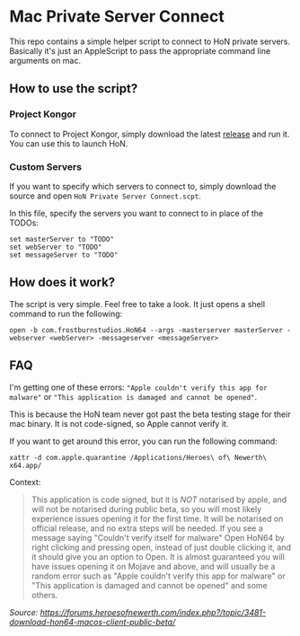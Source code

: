 # Mac Private Server Connect

This repo contains a simple helper script to connect to HoN private servers. Basically it's just an AppleScript to pass the appropriate command
line arguments on mac.

## How to use the script?

### Project Kongor

To connect to Project Kongor, simply download the latest [release](https://github.com/HoN-Revival/Mac-Private-Server-Connect/releases/)
and run it. You can use this to launch HoN.

### Custom Servers

If you want to specify which servers to connect to, simply download the source and open `HoN Private Server Connect.scpt`.

In this file, specify the servers you want to connect to in place of the TODOs:

```
set masterServer to "TODO"
set webServer to "TODO"
set messageServer to "TODO"
```

## How does it work?

The script is very simple. Feel free to take a look. It just opens a shell command to run the following:

```
open -b com.frostburnstudios.HoN64 --args -masterserver masterServer -webserver <webServer> -messageserver <messageServer>
```

## FAQ

I'm getting one of these errors: `"Apple couldn't verify this app for malware"` or `"This application is damaged and cannot be opened"`.

This is because the HoN team never got past the beta testing stage for their mac binary. It is not code-signed, so Apple cannot verify it.

If you want to get around this error, you can run the following command:

```
xattr -d com.apple.quarantine /Applications/Heroes\ of\ Newerth\ x64.app/
```

Context:

> This application is code signed, but it is *NOT* notarised by apple, and will not be notarised during public beta, so you will most likely experience issues opening it for the first time.
>  It will be notarised on official release, and no extra steps will be needed.
>  If you see a message saying "Couldn't verify itself for malware" Open HoN64 by right clicking and pressing open, instead of just double clicking it, and it should give you an option to Open.
>  It is almost guaranteed you will have issues opening it on Mojave and above, and will usually be a random error such as "Apple couldn't verify this app for malware" or "This application is damaged and cannot be opened" and some others.

*Source: https://forums.heroesofnewerth.com/index.php?/topic/3481-download-hon64-macos-client-public-beta/*
